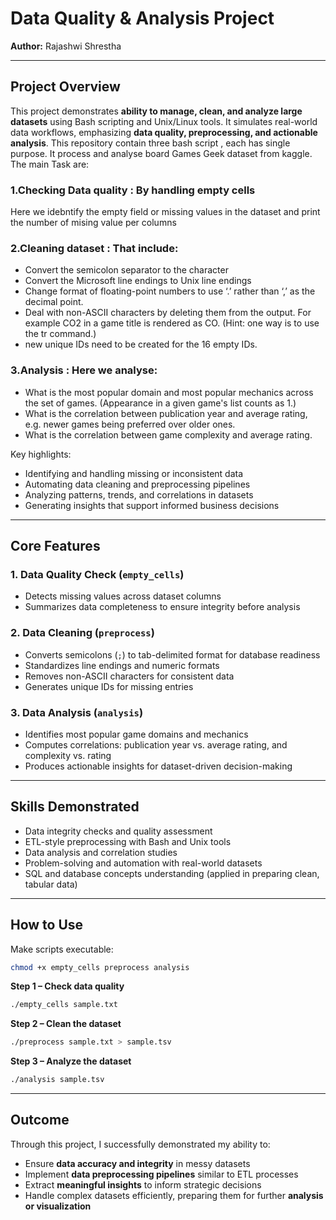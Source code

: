 
# Data Quality & Analysis Project 

**Author:** Rajashwi Shrestha

---

## Project Overview

This project demonstrates  **ability to manage, clean, and analyze large datasets** using Bash scripting and Unix/Linux tools. It simulates real-world data workflows, emphasizing **data quality, preprocessing, and actionable analysis**. This repository contain three bash script , each has single purpose. It process and analyse board Games Geek dataset from kaggle. The main Task are:

### 1.Checking Data quality : By handling empty cells

Here we idebntify the empty field or missing values in the dataset and print the number of mising value per columns

### 2.Cleaning dataset : That include:

 - Convert the semicolon separator to the <tab> character
 - Convert the Microsoft line endings to Unix line endings
 - Change format of floating-point numbers to use ‘.’ rather than ‘,’ as the decimal point.
 - Deal with non-ASCII characters by deleting them from the output. For example CO2 in a game title is rendered as CO. (Hint: one way is to use the tr command.)
 - new unique IDs need to be created for the 16 empty IDs.
 
### 3.Analysis : Here we analyse: 
 - What is the most popular domain and most popular mechanics across the set of games. (Appearance in a given game's list counts as 1.)
 - What is the correlation between publication year and average rating, e.g. newer games being preferred over older ones.
 - What is the correlation between game complexity and average rating.

Key highlights:

* Identifying and handling missing or inconsistent data
* Automating data cleaning and preprocessing pipelines
* Analyzing patterns, trends, and correlations in datasets
* Generating insights that support informed business decisions

---

## Core Features

### 1. Data Quality Check (`empty_cells`)

* Detects missing values across dataset columns
* Summarizes data completeness to ensure integrity before analysis

### 2. Data Cleaning (`preprocess`)

* Converts semicolons (`;`) to tab-delimited format for database readiness
* Standardizes line endings and numeric formats
* Removes non-ASCII characters for consistent data
* Generates unique IDs for missing entries

### 3. Data Analysis (`analysis`)

* Identifies most popular game domains and mechanics
* Computes correlations: publication year vs. average rating, and complexity vs. rating
* Produces actionable insights for dataset-driven decision-making

---

## Skills Demonstrated

* Data integrity checks and quality assessment
* ETL-style preprocessing with Bash and Unix tools
* Data analysis and correlation studies
* Problem-solving and automation with real-world datasets
* SQL and database concepts understanding (applied in preparing clean, tabular data)

---

## How to Use

Make scripts executable:

```bash
chmod +x empty_cells preprocess analysis
```

**Step 1 – Check data quality**

```bash
./empty_cells sample.txt
```

**Step 2 – Clean the dataset**

```bash
./preprocess sample.txt > sample.tsv
```

**Step 3 – Analyze the dataset**

```bash
./analysis sample.tsv
```

---

## Outcome

Through this project, I successfully demonstrated my ability to:

* Ensure **data accuracy and integrity** in messy datasets
* Implement **data preprocessing pipelines** similar to ETL processes
* Extract **meaningful insights** to inform strategic decisions
* Handle complex datasets efficiently, preparing them for further **analysis or visualization**

